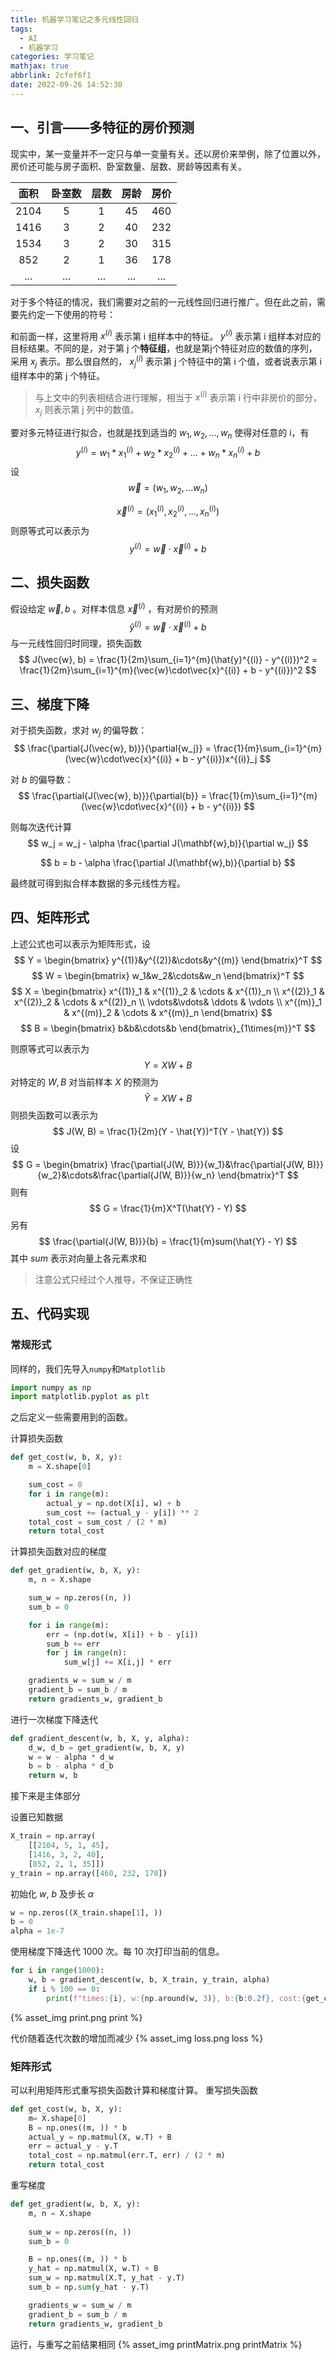 ```yaml
---
title: 机器学习笔记之多元线性回归
tags:
  - AI
  - 机器学习
categories: 学习笔记
mathjax: true
abbrlink: 2cfef6f1
date: 2022-09-26 14:52:30
---
```

## 一、引言——多特征的房价预测
现实中，某一变量并不一定只与单一变量有关。还以房价来举例，除了位置以外，房价还可能与房子面积、卧室数量、层数、房龄等因素有关。

|面积|卧室数|层数|房龄|房价|
|:---:|:---:|:---:|:---:|:---:|
|2104|5|1|45|460|
|1416|3|2|40|232|
|1534|3|2|30|315|
|852|2|1|36|178|
|...|...|...|...|...|

对于多个特征的情况，我们需要对之前的一元线性回归进行推广。但在此之前，需要先约定一下使用的符号：

和前面一样，这里将用 $x^{(i)}$ 表示第 i 组样本中的特征。 $y^{(i)}$ 表示第 i 组样本对应的目标结果。不同的是，对于第 j 个**特征组**，也就是第j个特征对应的数值的序列，采用 $x_{j}$ 表示。那么很自然的， $x^{(i)}_j$ 表示第 j 个特征中的第 i 个值，或者说表示第 i 组样本中的第 j 个特征。

> 与上文中的列表相结合进行理解，相当于 $x^{(i)}$ 表示第 i 行中非房价的部分，$x_{j}$ 则表示第 j 列中的数值。

要对多元特征进行拟合，也就是找到适当的 $w_1, w_2, ..., w_n$ 使得对任意的 i，有
$$
    y^{(i)} = w_1 * x^{(i)}_1 + w_2 * x^{(i)}_2 + ... + w_n * x^{(i)}_n + b
$$
设
$$
    \vec{w} = (w_1, w_2, ... w_n)
$$

$$
    \vec{x}^{(i)} = (x^{(i)}_1, x^{(i)}_2, ..., x^{(i)}_n)
$$
则原等式可以表示为
$$
    y^{(i)} = \vec{w}\cdot\vec{x}^{(i)} + b
$$


## 二、损失函数
假设给定 $\vec{w}, b$ 。对样本信息 $\vec{x}^{(i)}$ ，有对房价的预测
$$
    \hat{y}^{(i)} = \vec{w}\cdot\vec{x}^{(i)} + b
$$
与一元线性回归时同理，损失函数
$$
    J(\vec{w}, b) = \frac{1}{2m}\sum_{i=1}^{m}(\hat{y}^{(i)} - y^{(i)})^2 = \frac{1}{2m}\sum_{i=1}^{m}(\vec{w}\cdot\vec{x}^{(i)} + b - y^{(i)})^2
$$

## 三、梯度下降
对于损失函数，求对 $w_j$ 的偏导数：
$$
    \frac{\partial{J(\vec{w}, b)}}{\partial{w_j}} = \frac{1}{m}\sum_{i=1}^{m}(\vec{w}\cdot\vec{x}^{(i)} + b - y^{(i)})x^{(i)}_j
$$

对 $b$ 的偏导数：
$$
    \frac{\partial{J(\vec{w}, b)}}{\partial{b}} = \frac{1}{m}\sum_{i=1}^{m}(\vec{w}\cdot\vec{x}^{(i)} + b - y^{(i)})
$$

则每次迭代计算
$$
    w_j = w_j -  \alpha \frac{\partial J(\mathbf{w},b)}{\partial w_j}
$$

$$
    b = b -  \alpha \frac{\partial J(\mathbf{w},b)}{\partial b}
$$

最终就可得到拟合样本数据的多元线性方程。
## 四、矩阵形式
上述公式也可以表示为矩阵形式，设
$$
    Y = \begin{bmatrix}
        y^{(1)}&y^{(2)}&\cdots&y^{(m)}
    \end{bmatrix}^T
$$
$$
    W = \begin{bmatrix}
        w_1&w_2&\cdots&w_n
    \end{bmatrix}^T
$$
$$
    X = \begin{bmatrix}
        x^{(1)}_1 & x^{(1)}_2 & \cdots & x^{(1)}_n \\
        x^{(2)}_1 & x^{(2)}_2 & \cdots & x^{(2)}_n \\
        \vdots&\vdots& \ddots & \vdots \\
        x^{(m)}_1 & x^{(m)}_2 & \cdots & x^{(m)}_n
    \end{bmatrix}
$$
$$
    B = \begin{bmatrix}
        b&b&\cdots&b
    \end{bmatrix}_{1\times{m}}^T
$$

则原等式可以表示为
$$
    Y = XW + B
$$
对特定的 $W, B$ 对当前样本 $X$ 的预测为
$$
    \hat{Y} = XW + B
$$
则损失函数可以表示为
$$
    J(W, B) = \frac{1}{2m}(Y - \hat{Y})^T(Y - \hat{Y})
$$
设
$$
    G = \begin{bmatrix}
        \frac{\partial{J(W, B)}}{w_1}&\frac{\partial{J(W, B)}}{w_2}&\cdots&\frac{\partial{J(W, B)}}{w_n}
    \end{bmatrix}^T
$$
则有
$$
    G = \frac{1}{m}X^T(\hat{Y} - Y)
$$
另有
$$
    \frac{\partial{J(W, B)}}{b} = \frac{1}{m}sum(\hat{Y} - Y)
$$
其中 $sum$ 表示对向量上各元素求和

> 注意公式只经过个人推导，不保证正确性

## 五、代码实现
### 常规形式
同样的，我们先导入`numpy`和`Matplotlib`
```python
import numpy as np
import matplotlib.pyplot as plt
```

之后定义一些需要用到的函数。

计算损失函数
```python
def get_cost(w, b, X, y):
    m = X.shape[0]

    sum_cost = 0
    for i in range(m):
        actual_y = np.dot(X[i], w) + b
        sum_cost += (actual_y - y[i]) ** 2
    total_cost = sum_cost / (2 * m)
    return total_cost
```

计算损失函数对应的梯度
```python
def get_gradient(w, b, X, y):
    m, n = X.shape

    sum_w = np.zeros((n, ))
    sum_b = 0

    for i in range(m):
        err = (np.dot(w, X[i]) + b - y[i])
        sum_b += err
        for j in range(n):
            sum_w[j] += X[i,j] * err

    gradients_w = sum_w / m
    gradient_b = sum_b / m
    return gradients_w, gradient_b
```

进行一次梯度下降迭代
```python
def gradient_descent(w, b, X, y, alpha):
    d_w, d_b = get_gradient(w, b, X, y)
    w = w - alpha * d_w
    b = b - alpha * d_b
    return w, b
```

接下来是主体部分

设置已知数据
```python
X_train = np.array(
    [[2104, 5, 1, 45],
    [1416, 3, 2, 40],
    [852, 2, 1, 35]])
y_train = np.array([460, 232, 178])
```
初始化 $w$, $b$ 及步长 $\alpha$
```python
w = np.zeros((X_train.shape[1], ))
b = 0
alpha = 1e-7
```

使用梯度下降迭代 1000 次。每 10 次打印当前的信息。
```python
for i in range(1000):
    w, b = gradient_descent(w, b, X_train, y_train, alpha)
    if i % 100 == 0:
        print(f"times:{i}, w:{np.around(w, 3)}, b:{b:0.2f}, cost:{get_cost(w, b, X_train, y_train):.4f}")
```
{% asset_img print.png print %}

代价随着迭代次数的增加而减少
{% asset_img loss.png loss %}

### 矩阵形式
可以利用矩阵形式重写损失函数计算和梯度计算。
重写损失函数
```python
def get_cost(w, b, X, y):
    m= X.shape[0]
    B = np.ones((m, )) * b
    actual_y = np.matmul(X, w.T) + B
    err = actual_y - y.T
    total_cost = np.matmul(err.T, err) / (2 * m)
    return total_cost
```
重写梯度
```python
def get_gradient(w, b, X, y):
    m, n = X.shape
    
    sum_w = np.zeros((n, ))
    sum_b = 0

    B = np.ones((m, )) * b
    y_hat = np.matmul(X, w.T) + B
    sum_w = np.matmul(X.T, y_hat - y.T)
    sum_b = np.sum(y_hat - y.T)

    gradients_w = sum_w / m
    gradient_b = sum_b / m
    return gradients_w, gradient_b
```
运行，与重写之前结果相同
{% asset_img printMatrix.png printMatrix %}